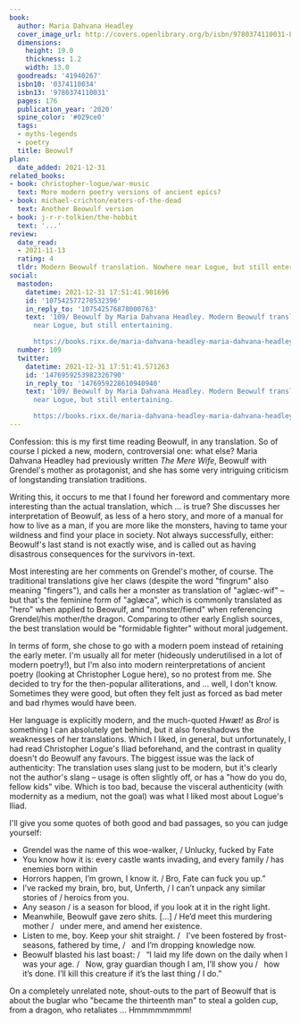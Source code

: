 ```yaml
---
book:
  author: Maria Dahvana Headley
  cover_image_url: http://covers.openlibrary.org/b/isbn/9780374110031-L.jpg
  dimensions:
    height: 19.0
    thickness: 1.2
    width: 13.0
  goodreads: '41940267'
  isbn10: '0374110034'
  isbn13: '9780374110031'
  pages: 176
  publication_year: '2020'
  spine_color: '#029ce0'
  tags:
  - myths-legends
  - poetry
  title: Beowulf
plan:
  date_added: 2021-12-31
related_books:
- book: christopher-logue/war-music
  text: More modern poetry versions of ancient epics?
- book: michael-crichton/eaters-of-the-dead
  text: Another Beowulf version
- book: j-r-r-tolkien/the-hobbit
  text: '...'
review:
  date_read:
  - 2021-11-13
  rating: 4
  tldr: Modern Beowulf translation. Nowhere near Logue, but still entertaining.
social:
  mastodon:
    datetime: 2021-12-31 17:51:41.901696
    id: '107542577270532396'
    in_reply_to: '107542576878000763'
    text: '109/ Beowulf by Maria Dahvana Headley. Modern Beowulf translation. Nowhere
      near Logue, but still entertaining.

      https://books.rixx.de/maria-dahvana-headley-maria-dahvana-headley/beowulf/ #rixxReads'
  number: 109
  twitter:
    datetime: 2021-12-31 17:51:41.571263
    id: '1476959253982326790'
    in_reply_to: '1476959228610940940'
    text: '109/ Beowulf by Maria Dahvana Headley. Modern Beowulf translation. Nowhere
      near Logue, but still entertaining.

      https://books.rixx.de/maria-dahvana-headley-maria-dahvana-headley/beowulf/'
---
```


Confession: this is my first time reading Beowulf, in any translation. So of course I picked a new, modern,
controversial one: what else? Maria Dahvana Headley had previously written *The Mere Wife*, Beowulf with Grendel's
mother as protagonist, and she has some very intriguing criticism of longstanding translation traditions.

Writing this, it occurs to me that I found her foreword and commentary more interesting than the actual translation,
which … is true? She discusses her interpretation of Beowulf, as less of a hero story, and more of a manual for how to
live as a man, if you are more like the monsters, having to tame your wildness and find your place in society. Not
always successfully, either: Beowulf's last stand is not exactly wise, and is called out as having disastrous
consequences for the survivors in-text.

Most interesting are her comments on Grendel's mother, of course. The traditional translations give her claws (despite
the word "fingrum" also meaning "fingers"), and calls her a monster as translation of "aglæc-wif" – but that's the
feminine form of "aglæca", which is commonly translated as "hero" when applied to Beowulf, and "monster/fiend" when
referencing Grendel/his mother/the dragon. Comparing to other early English sources, the best translation would be
"formidable fighter" without moral judgement.

In terms of form, she chose to go with a modern poem instead of retaining the early meter. I'm usually all for meter
(hideously underutilised in a lot of modern poetry!), but I'm also into modern reinterpretations of ancient poetry
(looking at Christopher Logue here), so no protest from me. She decided to try for the then-popular alliterations, and
… well, I don't know. Sometimes they were good, but often they felt just as forced as bad meter and bad rhymes would
have been.

Her language is explicitly modern, and the much-quoted *Hwæt!* as *Bro!* is something I can absolutely get behind, but
it also foreshadows the weaknesses of her translations. Which I liked, in general, but unfortunately, I had read
Christopher Logue's Iliad beforehand, and the contrast in quality doesn't do Beowulf any favours. The biggest issue was
the lack of authenticity: The translation uses slang just to be modern, but it's clearly not the author's slang – usage
is often slightly off, or has a "how do you do, fellow kids" vibe. Which is too bad, because the visceral authenticity
(with modernity as a medium, not the goal) was what I liked most about Logue's Iliad.

I'll give you some quotes of both good and bad passages, so you can judge yourself:

- Grendel was the name of this woe-walker, / Unlucky, fucked by Fate
- You know how it is: every castle wants invading, and every family / has enemies born within
- Horrors happen, I’m grown, I know it. / Bro, Fate can fuck you up.”
- I’ve racked my brain, bro, but, Unferth, / I can’t unpack any similar stories of / heroics from you.
- Any season / is a season for blood, if you look at it in the right light.
- Meanwhile, Beowulf gave zero shits. […] / He’d meet this murdering mother /   under mere, and amend her existence.
- Listen to me, boy. Keep your shit straight. /   I’ve been fostered by frost-seasons, fathered by time, /   and I’m dropping knowledge now.
- Beowulf blasted his last boast: /   “I laid my life down on the daily when I was your age. /   Now, gray guardian though I am, I’ll show you /   how it’s done. I’ll kill this creature if it’s the last thing / I do.”

On a completely unrelated note, shout-outs to the part of Beowulf that is about the buglar who "became the thirteenth
man" to steal a golden cup, from a dragon, who retaliates … Hmmmmmmmm!
